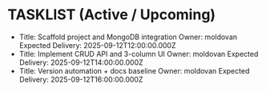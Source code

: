 # TASKLIST (Active / Upcoming)

- Title: Scaffold project and MongoDB integration
  Owner: moldovan
  Expected Delivery: 2025-09-12T12:00:00.000Z
- Title: Implement CRUD API and 3-column UI
  Owner: moldovan
  Expected Delivery: 2025-09-12T14:00:00.000Z
- Title: Version automation + docs baseline
  Owner: moldovan
  Expected Delivery: 2025-09-12T16:00:00.000Z
